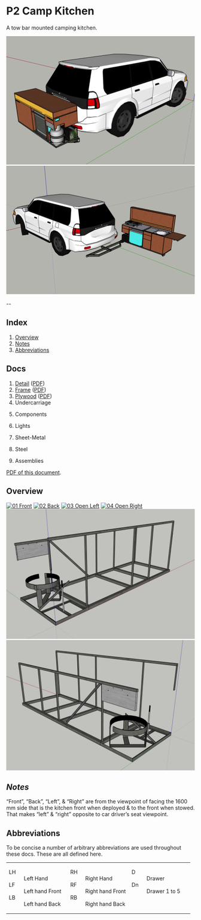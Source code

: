 # P2 Camp Kitchen

A tow bar mounted camping kitchen.

![Kitchen on Challenger 1](Kitchen-on-Challenger-1.png)
![Kitchen on Challenger 2](Kitchen-on-Challenger-2.png)

--
## Index

1. [Overview](#overview)
2. [Notes](#notes)
3. [Abbreviations](#abbreviations)

## Docs

1. [Detail](docs/Detail.md) ([PDF](docs/Detail.pdf))
2. [Frame](docs/Frame.md) ([PDF](docs/Frame.pdf))
3. [Plywood](docs/Plywood.md) ([PDF](docs/Plywood.pdf))
4. Undercarriage
<!--4. [Undercarriage](docs/Undercarriage.md) ([PDF](docs/Undercarriage.pdf))-->
5. Components
<!--5. [Components](docs/Components.md) ([PDF](docs/Components.pdf))-->
6. Lights
<!--6. [Lights](docs/Lights.md) ([PDF](docs/Lights.pdf))-->
7. Sheet-Metal
<!--7. [Sheet-Metal](docs/Sheet-Metal.md) ([PDF](docs/Sheet-Metal.pdf))-->
8. Steel
<!--8. [Steel](docs/Steel.md) ([PDF](docs/Steel.pdf))-->
9. Assemblies
<!--9. [Assemblies](docs/Assemblies.md) ([PDF](docs/Assemblies.pdf))-->

[PDF of this document](README.pdf).

## <a id="overview"></a> Overview

[![01 Front](docs/Overview/01-Front.png)](docs/Overview/01-Front.pdf "01 Front")
[![02 Back](docs/Overview/02-Back.png)](docs/Overview/02-Back.pdf "02 Back")
[![03 Open Left](docs/Overview/03-Open-Left.png)](docs/Overview/03-Open-Left.pdf "03 Open Left")
[![04 Open Right](docs/Overview/04-Open-Right.png)](docs/Overview/04-Open-Right.pdf "04 Open Right")
[![05 Frame Front](docs/Overview/05-Frame-Front.png)](docs/Overview/05-Frame-Front.pdf "05 Frame Front")
[![06 Frame Back](docs/Overview/06-Frame-Back.png)](docs/Overview/06-Frame-Back.pdf "06 Frame Back")

## <a id="notes"></a> *Notes*

“Front”, “Back”, “Left”, & “Right” are from the viewpoint of facing the 1600 mm side that is the kitchen front when deployed & to the front when stowed. That makes “left” & “right” opposite to car driver’s seat viewpoint.

## <a id="abbreviations"></a> Abbreviations

To be concise a number of arbitrary abbreviations are used throughout these docs. These are all defined here.

<table>
	<tr valign="top">
		<td width="33%">
			<dl>
				<dt>LH</dt><dd>Left Hand</dd>
				<dt>LF</dt><dd>Left hand Front</dd>
				<dt>LB</dt><dd>Left hand Back</dd>
			</dl>
		</td>
		<td width="33%">
			<dl>
				<dt>RH</dt><dd>Right Hand</dd>
				<dt>RF</dt><dd>Right hand Front</dd>
				<dt>RB</dt><dd>Right hand Back</dd>
			</dl>
		</td>
		<td width="33%">
			<dl>
				<dt>D</dt><dd>Drawer</dd>
				<dt>Dn</dt><dd>Drawer 1 to 5</dd>
			</dl>
		</td>
	</tr>
</table>


